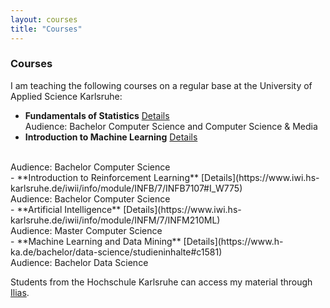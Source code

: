 ```yaml
---
layout: courses
title: "Courses"
---
```

<h3 class="fw-bold border-bottom pb-3 mb-5">Courses</h3>
I am teaching the following courses on a regular base at the University of Applied Science Karlsruhe:

- **Fundamentals of Statistics** [Details](https://www.iwi.hs-karlsruhe.de/iwii/info/module/INFB/7/INFB2507#INFB2517.b)<br>
Audience: Bachelor Computer Science and Computer Science & Media <br>
- **Introduction to Machine Learning** [Details](https://www.iwi.hs-karlsruhe.de/iwii/info/module/INFB/7/INFB3307)
<br>
Audience: Bachelor Computer Science<br>
- **Introduction to Reinforcement Learning** [Details](https://www.iwi.hs-karlsruhe.de/iwii/info/module/INFB/7/INFB7107#I_W775)
<br>
Audience: Bachelor Computer Science <br>
- **Artificial Intelligence** [Details](https://www.iwi.hs-karlsruhe.de/iwii/info/module/INFM/7/INFM210ML)
<br>
Audience: Master Computer Science<br>
- **Machine Learning and Data Mining** [Details](https://www.h-ka.de/bachelor/data-science/studieninhalte#c1581)
<br>
Audience: Bachelor Data Science<br>


Students from the Hochschule Karlsruhe can access my material through [Ilias](https://ilias.h-ka.de/goto.php?target=cat_452250&client_id=HSKA).